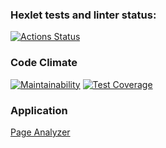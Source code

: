 ### Hexlet tests and linter status:
[![Actions Status](https://github.com/alinali87/python-project-83/actions/workflows/hexlet-check.yml/badge.svg)](https://github.com/alinali87/python-project-83/actions)

### Code Climate
[![Maintainability](https://api.codeclimate.com/v1/badges/53b3da13e93e36083b7c/maintainability)](https://codeclimate.com/github/alinali87/python-project-83/maintainability)
[![Test Coverage](https://api.codeclimate.com/v1/badges/53b3da13e93e36083b7c/test_coverage)](https://codeclimate.com/github/alinali87/python-project-83/test_coverage)

### Application

[Page Analyzer](https://python-project-83-2-gonm.onrender.com/)
